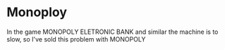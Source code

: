 # Monoploy
In the game MONOPOLY ELETRONIC BANK and similar the machine is to slow, so I've sold this problem with MONOPOLY

